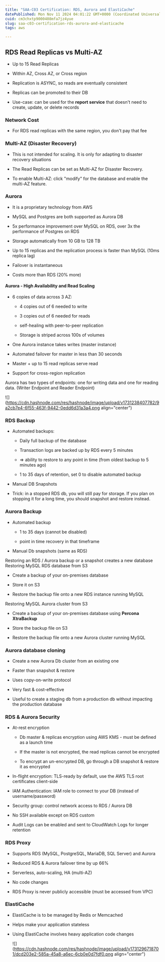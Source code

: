 ```yaml
---
title: "SAA-C03 Certification: RDS, Aurora and ElastiCache"
datePublished: Mon Nov 11 2024 04:01:22 GMT+0000 (Coordinated Universal Time)
cuid: cm3chxtp9000408mfa7jz4yue
slug: saa-c03-certification-rds-aurora-and-elasticache
tags: aws

---
```


## RDS Read Replicas vs Multi-AZ

* Up to 15 Read Replicas
    
* Within AZ, Cross AZ, or Cross region
    
* Replication is ASYNC, so reads are eventually consistent
    
* Replicas can be promoted to their DB
    
* Use-case: can be used for the **report service** that doesn't need to create, update, or delete records
    

### Network Cost

* For RDS read replicas with the same region, you don't pay that fee
    

### Multi-AZ (Disaster Recovery)

* This is not intended for scaling. It is only for adapting to disaster recovery situations
    
* The Read Replicas can be set as Multi-AZ for Disaster Recovery.
    
* To enable Multi-AZ: click "modify" for the database and enable the multi-AZ feature.
    

### Aurora

* It is a proprietary technology from AWS
    
* MySQL and Postgres are both supported as Aurora DB
    
* 5x performance improvement over MySQL on RDS, over 3x the performance of Postgres on RDS
    
* Storage automatically from 10 GB to 128 TB
    
* Up to 15 replicas and the replication process is faster than MySQL (10ms replica lag)
    
* Failover is instantaneous
    
* Costs more than RDS (20% more)
    

#### Aurora - High Availability and Read Scaling

* 6 copies of data across 3 AZ:
    
    * 4 copies out of 6 needed to write
        
    * 3 copies out of 6 needed for reads
        
    * self-healing with peer-to-peer replication
        
    * Storage is striped across 100s of volumes
        
* One Aurora instance takes writes (master instance)
    
* Automated failover for master in less than 30 seconds
    
* Master + up to 15 read replicas serve read
    
* Support for cross-region replication
    

Aurora has two types of endpoints: one for writing data and one for reading data. (Writer Endpoint and Reader Endpoint)

![](https://cdn.hashnode.com/res/hashnode/image/upload/v1731238407782/9a2cb7e4-6f55-463f-9442-0edd6d31a3a4.png align="center")

### RDS Backup

* Automated backups:
    
    * Daily full backup of the database
        
    * Transaction logs are backed up by RDS every 5 minutes
        
    * \=&gt; ability to restore to any point in time (from oldest backup to 5 minutes ago)
        
    * 1 to 35 days of retention, set 0 to disable automated backup
        
* Manual DB Snapshots
    
* Trick: in a stopped RDS db, you will still pay for storage. If you plan on stopping it for a long time, you should snapshot and restore instead.
    

### Aurora Backup

* Automated backup
    
    * 1 to 35 days (cannot be disabled)
        
    * point in time recovery in that timeframe
        
* Manual Db snapshots (same as RDS)
    

Restoring an RDS / Aurora backup or a snapshot creates a new database Restoring MySQL RDS database from S3

* Create a backup of your on-premises database
    
* Store it on S3
    
* Restore the backup file onto a new RDS instance running MySQL
    

Restoring MySQL Aurora cluster from S3

* Create a backup of your on-premises database using **Percona XtraBackup**
    
* Store the backup file on S3
    
* Restore the backup file onto a new Aurora cluster running MySQL
    

### Aurora database cloning

* Create a new Aurora Db cluster from an existing one
    
* Faster than snapshot & restore
    
* Uses copy-on-write protocol
    
* Very fast & cost-effective
    
* Useful to create a staging db from a production db without impacting the production database
    

### RDS & Aurora Security

* At-rest encryption
    
    * Db master & replicas encryption using AWS KMS - must be defined as a launch time
        
    * If the master is not encrypted, the read replicas cannot be encrypted
        
    * To encrypt an un-encrypted DB, go through a DB snapshot & restore it as encrypted
        
* In-flight encryption: TLS-ready by default, use the AWS TLS root certificates client-side
    
* IAM Authentication: IAM role to connect to your DB (instead of username/password)
    
* Security group: control network access to RDS / Aurora DB
    
* No SSH available except on RDS custom
    
* Audit Logs can be enabled and sent to CloudWatch Logs for longer retention
    

### RDS Proxy

* Supports RDS (MySQL, PostgreSQL, MariaDB, SQL Server) and Aurora
    
* Reduced RDS & Aurora failover time by up 66%
    
* Serverless, auto-scaling, HA (multi-AZ)
    
* No code changes
    
* RDS Proxy is never publicly accessible (must be accessed from VPC)
    

### ElastiCache

* ElastiCache is to be managed by Redis or Memcached
    
* Helps make your application stateless
    
* Using ElastiCache involves heavy application code changes
    
    ![](https://cdn.hashnode.com/res/hashnode/image/upload/v1731296718701/dcd203e2-585a-45a8-a6ec-6cb0e0d7fdf0.png align="center")

